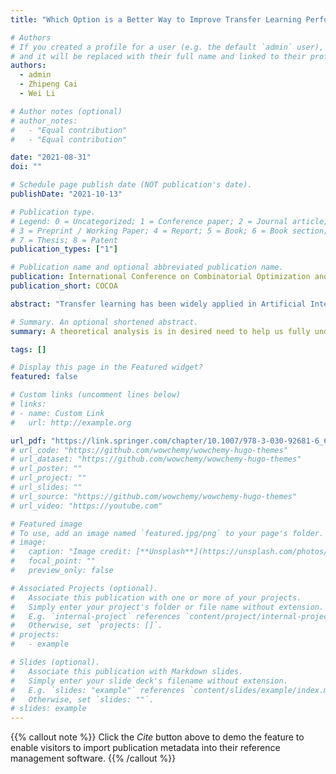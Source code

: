```yaml
---
title: "Which Option is a Better Way to Improve Transfer Learning Performance?"

# Authors
# If you created a profile for a user (e.g. the default `admin` user), write the username (folder name) here
# and it will be replaced with their full name and linked to their profile.
authors:
  - admin
  - Zhipeng Cai
  - Wei Li

# Author notes (optional)
# author_notes:
#   - "Equal contribution"
#   - "Equal contribution"

date: "2021-08-31"
doi: ""

# Schedule page publish date (NOT publication's date).
publishDate: "2021-10-13"

# Publication type.
# Legend: 0 = Uncategorized; 1 = Conference paper; 2 = Journal article;
# 3 = Preprint / Working Paper; 4 = Report; 5 = Book; 6 = Book section;
# 7 = Thesis; 8 = Patent
publication_types: ["1"]

# Publication name and optional abbreviated publication name.
publication: International Conference on Combinatorial Optimization and Applications
publication_short: COCOA

abstract: "Transfer learning has been widely applied in Artificial Intelligence of Things (AIoT) to support intelligent services. Typically, collection and collaboration are two mainstreaming methods to improve transfer learning performance, whose efficiency has been evaluated by real-data experimental results but lacks validation of theoretical analysis. In order to provide guidance of implementing transfer learning in real applications, a theoretical analysis is in desired need to help us fully understand how to efficiently improve transfer learning performance. To this end, in this paper, we conduct comprehensive analysis on the methods of enhancing transfer learning performance. More specifically, we prove the answers to three critical questions for transfer learning: i) by comparing collecting instances and collecting attributes, which collection approach is more efficient? ii) is collaborative transfer learning efficient? and iii) by comparing collection with collaboration, which one is more efficient? Our answers and findings can work as fundamental guidance for developing transfer learning."

# Summary. An optional shortened abstract.
summary: A theoretical analysis is in desired need to help us fully understand how to efficiently improve transfer learning performance

tags: []

# Display this page in the Featured widget?
featured: false

# Custom links (uncomment lines below)
# links:
# - name: Custom Link
#   url: http://example.org

url_pdf: "https://link.springer.com/chapter/10.1007/978-3-030-92681-6_6"
# url_code: "https://github.com/wowchemy/wowchemy-hugo-themes"
# url_dataset: "https://github.com/wowchemy/wowchemy-hugo-themes"
# url_poster: ""
# url_project: ""
# url_slides: ""
# url_source: "https://github.com/wowchemy/wowchemy-hugo-themes"
# url_video: "https://youtube.com"

# Featured image
# To use, add an image named `featured.jpg/png` to your page's folder.
# image:
#   caption: "Image credit: [**Unsplash**](https://unsplash.com/photos/pLCdAaMFLTE)"
#   focal_point: ""
#   preview_only: false

# Associated Projects (optional).
#   Associate this publication with one or more of your projects.
#   Simply enter your project's folder or file name without extension.
#   E.g. `internal-project` references `content/project/internal-project/index.md`.
#   Otherwise, set `projects: []`.
# projects:
#   - example

# Slides (optional).
#   Associate this publication with Markdown slides.
#   Simply enter your slide deck's filename without extension.
#   E.g. `slides: "example"` references `content/slides/example/index.md`.
#   Otherwise, set `slides: ""`.
# slides: example
---
```


{{% callout note %}}
Click the _Cite_ button above to demo the feature to enable visitors to import publication metadata into their reference management software.
{{% /callout %}}

<!-- {{% callout note %}}
Create your slides in Markdown - click the _Slides_ button to check out the example.
{{% /callout %}}

Supplementary notes can be added here, including [code, math, and images](https://wowchemy.com/docs/writing-markdown-latex/). -->
